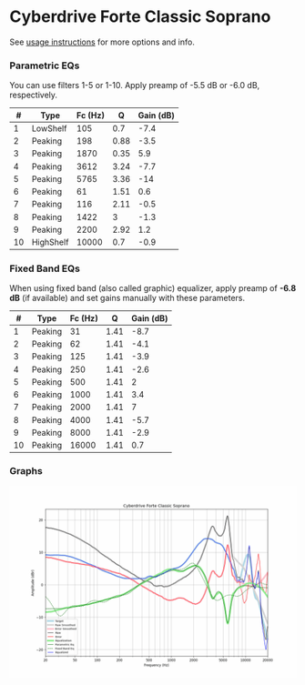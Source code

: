 # Cyberdrive Forte Classic Soprano
See [usage instructions](https://github.com/jaakkopasanen/AutoEq#usage) for more options and info.

### Parametric EQs
You can use filters 1-5 or 1-10. Apply preamp of -5.5 dB or -6.0 dB, respectively.

|   # | Type      |   Fc (Hz) |    Q |   Gain (dB) |
|-----|-----------|-----------|------|-------------|
|   1 | LowShelf  |       105 | 0.7  |        -7.4 |
|   2 | Peaking   |       198 | 0.88 |        -3.5 |
|   3 | Peaking   |      1870 | 0.35 |         5.9 |
|   4 | Peaking   |      3612 | 3.24 |        -7.7 |
|   5 | Peaking   |      5765 | 3.36 |       -14   |
|   6 | Peaking   |        61 | 1.51 |         0.6 |
|   7 | Peaking   |       116 | 2.11 |        -0.5 |
|   8 | Peaking   |      1422 | 3    |        -1.3 |
|   9 | Peaking   |      2200 | 2.92 |         1.2 |
|  10 | HighShelf |     10000 | 0.7  |        -0.9 |

### Fixed Band EQs
When using fixed band (also called graphic) equalizer, apply preamp of **-6.8 dB** (if available) and set gains manually with these parameters.

|   # | Type    |   Fc (Hz) |    Q |   Gain (dB) |
|-----|---------|-----------|------|-------------|
|   1 | Peaking |        31 | 1.41 |        -8.7 |
|   2 | Peaking |        62 | 1.41 |        -4.1 |
|   3 | Peaking |       125 | 1.41 |        -3.9 |
|   4 | Peaking |       250 | 1.41 |        -2.6 |
|   5 | Peaking |       500 | 1.41 |         2   |
|   6 | Peaking |      1000 | 1.41 |         3.4 |
|   7 | Peaking |      2000 | 1.41 |         7   |
|   8 | Peaking |      4000 | 1.41 |        -5.7 |
|   9 | Peaking |      8000 | 1.41 |        -2.9 |
|  10 | Peaking |     16000 | 1.41 |         0.7 |

### Graphs
![](./Cyberdrive%20Forte%20Classic%20Soprano.png)
